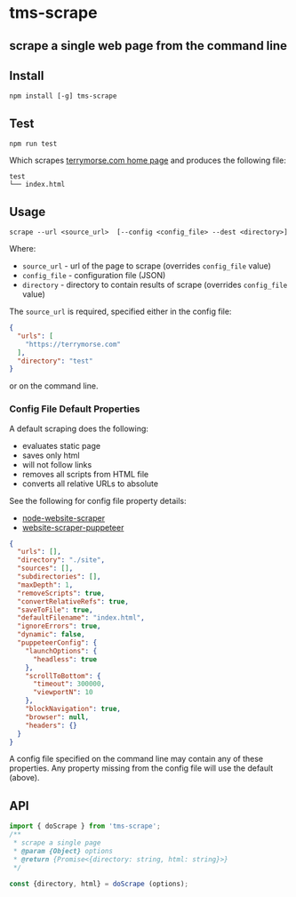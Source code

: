 # tms-scrape

scrape a single web page from the command line
---

## Install

```shell
npm install [-g] tms-scrape
```

## Test

```shell
npm run test
```
Which scrapes [terrymorse.com home page](https://terrymorse.com) and produces the following file:
```text
test
└── index.html
```

## Usage

```shell
scrape --url <source_url>  [--config <config_file> --dest <directory>]
```

Where:

- `source_url` - url of the page to scrape (overrides `config_file` value)
- `config_file` - configuration file (JSON)
- `directory` - directory to contain results of scrape (overrides `config_file` value)

The `source_url` is required, specified either in the config file:

```json
{
  "urls": [
    "https://terrymorse.com"
  ],
  "directory": "test"
}
```
or on the command line.

### Config File Default Properties

A default scraping does the following:

- evaluates static page
- saves only html
- will not follow links
- removes all scripts from HTML file
- converts all relative URLs to absolute

See the following for config file property details:

- [node-website-scraper](https://github.com/website-scraper/node-website-scraper#readme)
- [website-scraper-puppeteer](https://github.com/website-scraper/website-scraper-puppeteer#readme)

```JSON
{
  "urls": [],
  "directory": "./site",
  "sources": [],
  "subdirectories": [],
  "maxDepth": 1,
  "removeScripts": true,
  "convertRelativeRefs": true,
  "saveToFile": true,
  "defaultFilename": "index.html",
  "ignoreErrors": true,
  "dynamic": false,
  "puppeteerConfig": {
    "launchOptions": {
      "headless": true
    },
    "scrollToBottom": {
      "timeout": 300000,
      "viewportN": 10
    },
    "blockNavigation": true,
    "browser": null,
    "headers": {}
  }
}
```
A config file specified on the command line may contain any of these properties. Any property missing from the config file will use the default (above).

## API

```javascript
import { doScrape } from 'tms-scrape';
/**
 * scrape a single page
 * @param {Object} options
 * @return {Promise<{directory: string, html: string}>}
 */

const {directory, html} = doScrape (options);
```
